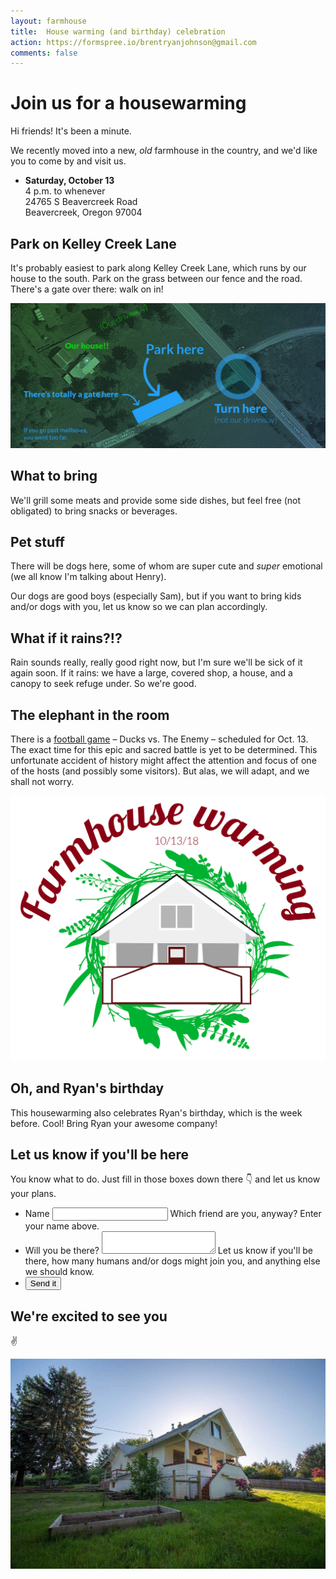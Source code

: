 ```yaml
---
layout: farmhouse
title:  House warming (and birthday) celebration
action: https://formspree.io/brentryanjohnson@gmail.com
comments: false
---
```


# Join us for a housewarming

Hi friends! It's been a minute.

We recently moved into a new, _old_ farmhouse in the country, and we'd like you to come by and visit us.

- **Saturday, October 13** <br>
4 p.m. to whenever<br>
24765 S Beavercreek Road <br> 
Beavercreek, Oregon 97004

## Park on Kelley Creek Lane
It's probably easiest to park along Kelley Creek Lane, which runs by our house to the south. Park on the grass between our fence and the road. There's a gate over there: walk on in!

![Parking map, with parking on south side of house along kelley creek lane](/assets/images/farmhouse-map.jpg)

## What to bring
We'll grill some meats and provide some side dishes, but feel free (not obligated) to bring snacks or beverages.

## Pet stuff
There will be dogs here, some of whom are super cute and _super_ emotional (we all know I'm talking about Henry).

Our dogs are good boys (especially Sam), but if you want to bring kids and/or dogs with you, let us know so we can plan accordingly.

## What if it rains?!?
Rain sounds really, really good right now, but I'm sure we'll be sick of it again soon. If it rains: we have a large, covered shop, a house, and a canopy to seek refuge under. So we're good.

## The elephant in the room
There is a [football game](https://goducks.com/schedule.aspx?schedule=2357) – <span class="ducks">Ducks</span> vs. <span class="enemy">The Enemy</span> – scheduled for Oct. 13. The exact time for this epic and sacred battle is yet to be determined. This unfortunate accident of history might affect the attention and focus of one of the hosts (and possibly some visitors). But alas, we will adapt, and we shall not worry.

![The Farmhouse Warming with the farmhouse logo, a botanical theme](/assets/images/the-farmhouse-warming.jpg)

## Oh, and Ryan's birthday
This housewarming also celebrates Ryan's birthday, which is the week before. Cool! Bring Ryan your awesome company!

## Let us know if you'll be here
You know what to do. Just fill in those boxes down there 👇 and let us know your plans.

<form class="form-style-7" action="https://formspree.io/{{site.email}}" method="POST">
<ul>
<li>
    <label for="name">Name</label>
    <input type="text" name="name" maxlength="100">
    <span>Which friend are you, anyway? Enter your name above.</span>
</li>
<li>
    <label for="rsvp">Will you be there?</label>
    <textarea name="rsvp" onkeyup="adjust_textarea(this)"></textarea>
    <span>Let us know if you'll be there, how many humans and/or dogs might join you, and anything else we should know.</span>
</li>
<li style="padding-left: 0;">
    <input type="submit" value="Send it" >
</li>
</ul>
</form>

## We're excited to see you

✌️

![The Farmhouse in the gloaming](/assets/images/farmhouse.jpg)